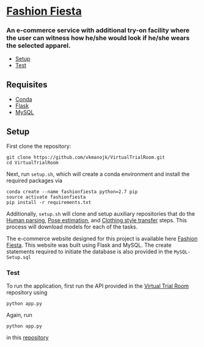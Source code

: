 # [Fashion Fiesta](https://github.com/vkmanojk/Fashion-Fiesta)
### An e-commerce service with additional try-on facility where the user can witness how he/she would look if he/she wears the selected apparel.

* [Setup](#setup)
* [Test](#test)

## Requisites

* [Conda](https://conda.io/docs/user-guide/install/index.html)
* [Flask](https://flask.palletsprojects.com/en/1.1.x/installation/)
* [MySQL](https://www.mysql.com/products/workbench/)

## Setup

First clone the repository:
```
git clone https://github.com/vkmanojk/VirtualTrialRoom.git
cd VirtualTrialRoom
```

Next, run `setup.sh`, which will create a conda environment and install the required packages via
```
conda create --name fashionfiesta python=2.7 pip
source activate fashionfiesta
pip install -r requirements.txt
```
Additionally, `setup.sh` will clone and setup auxiliary repositories that do the [Human parsing](https://github.com/vkmanojk/HumanParsing.git), [Pose estimation](https://github.com/vkmanojk/Pose-Estimation.git), and [Clothing style transfer](https://github.com/vkmanojk/VirtualTrialRoom.git) steps. This process will download models for each of the tasks.

The e-commerce website designed for this project is available here [Fashion Fiesta](https://github.com/vkmanojk/Fashion-Fiesta.git). This website was built using Flask and MySQL. The create statements required to initiate the database is also provided in the `MySQL-Setup.sql`

### Test

To run the application, first run the API provided in the [Virtual Trial Room](https://github.com/vkmanojk/VirtualTrialRoom) repository using 

```
python app.py
```

Again, run 
```
python app.py
```
in this [repository](https://github.com/vkmanojk/Fashion-Fiesta)

